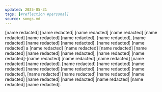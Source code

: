 ```yaml
---
updated: 2025-05-31
tags: [#reflection #personal]
source: songs.md
---
```


  [name redacted] [name redacted] [name redacted] [name redacted] [name redacted] [name redacted] [name redacted], [name redacted], [name redacted] [name redacted] [name redacted]. [name redacted] [name redacted] a [name redacted] [name redacted] [name redacted] [name redacted] [name redacted] [name redacted], [name redacted] [name redacted]-[name redacted] [name redacted] [name redacted] [name redacted] [name redacted]. [name redacted] [name redacted] [name redacted] [name redacted] [name redacted], [name redacted] [name redacted], [name redacted] [name redacted] [name redacted] [name redacted] [name redacted] [name redacted] [name redacted] [name redacted] [name redacted].
